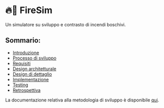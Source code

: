 # 🔥🚁 FireSim
Un simulatore su sviluppo e contrasto di incendi boschivi.

## Sommario:
- [Introduzione](0-introduction/index.md)
- [Processo di sviluppo](1-development-process/index.md)
- [Requisiti](2-requirements/index.md)
- [Design architetturale](3-architecture/index.md)
- [Design di dettaglio](4-design/index.md)
- [Implementazione](5-implementation/index.md)
- [Testing](6-testing/index.md)
- [Retrospettiva](7-retrospective/index.md)

La documentazione relativa alla metodologia di sviluppo è disponibile [qui](process/index.md).